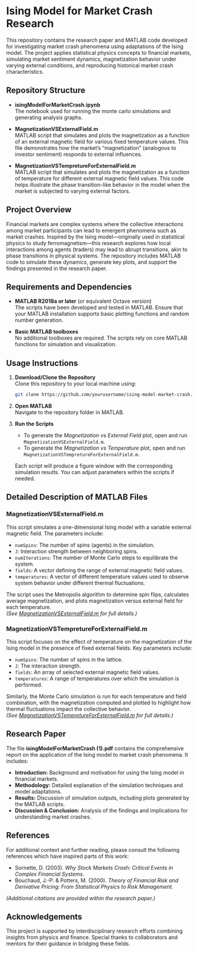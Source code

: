 

# Ising Model for Market Crash Research

This repository contains the research paper and MATLAB code developed for investigating market crash phenomena using adaptations of the Ising model. The project applies statistical physics concepts to financial markets, simulating market sentiment dynamics, magnetization behavior under varying external conditions, and reproducing historical market crash characteristics.

## Repository Structure

- **isingModelForMarketCrash.ipynb**  
  The notebook used for running the monte carlo simulations and generating analysis graphs.

- **MagnetizationVSExternalField.m**  
  MATLAB script that simulates and plots the magnetization as a function of an external magnetic field for various fixed temperature values. This file demonstrates how the market’s “magnetization” (analogous to investor sentiment) responds to external influences.

- **MagnetizationVSTempretureForExternalField.m**  
  MATLAB script that simulates and plots the magnetization as a function of temperature for different external magnetic field values. This code helps illustrate the phase transition-like behavior in the model when the market is subjected to varying external factors.

## Project Overview

Financial markets are complex systems where the collective interactions among market participants can lead to emergent phenomena such as market crashes. Inspired by the Ising model—originally used in statistical physics to study ferromagnetism—this research explores how local interactions among agents (traders) may lead to abrupt transitions, akin to phase transitions in physical systems. The repository includes MATLAB code to simulate these dynamics, generate key plots, and support the findings presented in the research paper.

## Requirements and Dependencies

- **MATLAB R2018a or later** (or equivalent Octave version)  
  The scripts have been developed and tested in MATLAB. Ensure that your MATLAB installation supports basic plotting functions and random number generation.

- **Basic MATLAB toolboxes**  
  No additional toolboxes are required. The scripts rely on core MATLAB functions for simulation and visualization.

## Usage Instructions

1. **Download/Clone the Repository**  
   Clone this repository to your local machine using:
   ```bash
   git clone https://github.com/yourusername/ising-model-market-crash.git
   ```

2. **Open MATLAB**  
   Navigate to the repository folder in MATLAB.

3. **Run the Scripts**  
   - To generate the *Magnetization vs External Field* plot, open and run `MagnetizationVSExternalField.m`.
   - To generate the *Magnetization vs Temperature* plot, open and run `MagnetizationVSTempretureForExternalField.m`.

   Each script will produce a figure window with the corresponding simulation results. You can adjust parameters within the scripts if needed.

## Detailed Description of MATLAB Files

### MagnetizationVSExternalField.m  
This script simulates a one-dimensional Ising model with a variable external magnetic field. The parameters include:
- `numSpins`: The number of spins (agents) in the simulation.
- `J`: Interaction strength between neighboring spins.
- `numIterations`: The number of Monte Carlo steps to equilibrate the system.
- `fields`: A vector defining the range of external magnetic field values.
- `temperatures`: A vector of different temperature values used to observe system behavior under different thermal fluctuations.

The script uses the Metropolis algorithm to determine spin flips, calculates average magnetization, and plots magnetization versus external field for each temperature.  
*(See [MagnetizationVSExternalField.m](./MagnetizationVSExternalField.m) for full details.)*

### MagnetizationVSTempretureForExternalField.m  
This script focuses on the effect of temperature on the magnetization of the Ising model in the presence of fixed external fields. Key parameters include:
- `numSpins`: The number of spins in the lattice.
- `J`: The interaction strength.
- `fields`: An array of selected external magnetic field values.
- `temperatures`: A range of temperatures over which the simulation is performed.

Similarly, the Monte Carlo simulation is run for each temperature and field combination, with the magnetization computed and plotted to highlight how thermal fluctuations impact the collective behavior.  
*(See [MagnetizationVSTempretureForExternalField.m](./MagnetizationVSTempretureForExternalField.m) for full details.)*

## Research Paper

The file **isingModelForMarketCrash (1).pdf** contains the comprehensive report on the application of the Ising model to market crash phenomena. It includes:
- **Introduction:** Background and motivation for using the Ising model in financial markets.
- **Methodology:** Detailed explanation of the simulation techniques and model adaptations.
- **Results:** Discussion of simulation outputs, including plots generated by the MATLAB scripts.
- **Discussion & Conclusion:** Analysis of the findings and implications for understanding market crashes.

## References

For additional context and further reading, please consult the following references which have inspired parts of this work:

- Sornette, D. (2003). *Why Stock Markets Crash: Critical Events in Complex Financial Systems*.  
- Bouchaud, J.-P. & Potters, M. (2000). *Theory of Financial Risk and Derivative Pricing: From Statistical Physics to Risk Management*.

*(Additional citations are provided within the research paper.)*

## Acknowledgements

This project is supported by interdisciplinary research efforts combining insights from physics and finance. Special thanks to collaborators and mentors for their guidance in bridging these fields.

